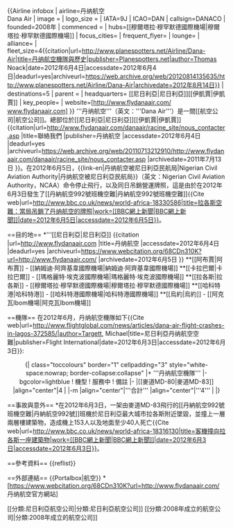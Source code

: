 {{Airline infobox
| airline=丹纳航空<br>Dana Air
| image =
| logo_size = 
| IATA=9J
| ICAO=DAN
| callsign=DANACO
| founded=2008年
| commenced = 
| hubs=[[穆爾塔拉·穆罕默德國際機場|穆爾塔拉·穆罕默德國際機場]]
| focus_cities=
| frequent_flyer=
| lounge=
| alliance=
| fleet_size=4<ref name="planespotter">{{citation|url=http://www.planespotters.net/Airline/Dana-Air|title=丹纳航空機隊與歷史|publisher=Planespotters.net|author=Thomas Noack|date=2012年6月4日|accessdate=2012年6月4日|deadurl=yes|archiveurl=https://web.archive.org/web/20120814135635/http://www.planespotters.net/Airline/Dana-Air|archivedate=2012年8月14日}}</ref>
| destinations=5
| parent =
| headquarters= [[尼日利亞|尼日利亞]][[伊凱賈|伊凱賈]]
| key_people=
| website=[http://www.flydanaair.com/ www.flydanaair.com]
}}
'''丹纳航空'''（英文：'''Dana Air'''）是一間[[航空公司|航空公司]]。總部位於[[尼日利亞|尼日利亞]][[伊凱賈|伊凱賈]]<ref>{{citation|url=http://www.flydanaair.com/danaair/racine_site/nous_contacter.asp |title=聯絡我們 |publisher=丹纳航空 |accessdate=2012年6月4日 |deadurl=yes |archiveurl=https://web.archive.org/web/20110713212910/http://www.flydanaair.com/danaair/racine_site/nous_contacter.asp |archivedate=2011年7月13日 }}</ref>。在2012年6月5日，{{link-en|丹纳航空被尼日利亞民航局|Nigerian Civil Aviation Authority|丹纳航空被尼日利亞民航局}}（英文：Nigerian Civil Aviation Authority，NCAA）命令停止飛行，以及同日吊銷營運牌照，這是由於在2012年6月3日發生了[[丹納航空992號班機空難|丹納航空992號班機空難]]<ref name="bbc_18330586">{{Cite web|url=http://www.bbc.co.uk/news/world-africa-18330586|title=拉各斯空難：當局吊銷了丹纳航空的牌照|work=[[BBC網上新聞|BBC網上新聞]]|date=2012年6月5日|accessdate=2012年6月5日}}</ref>。

==目的地==
*'''[[尼日利亞|尼日利亞]] <ref>{{citation |url=http://www.flydanaair.com |title=丹纳航空 |accessdate=2012年6月4日 |deadurl=yes |archiveurl=https://www.webcitation.org/68CDn310K?url=http://www.flydanaair.com/ |archivedate=2012年6月5日 }}</ref>
**[[阿布賈|阿布賈]] - [[納姆迪·阿齊基韋國際機場|納姆迪·阿齊基韋國際機場]]
**[[卡拉巴爾|卡拉巴爾]] - [[瑪格麗特·埃克波國際機場|瑪格麗特·埃克波國際機場]]
**[[拉各斯|拉各斯]] - [[穆爾塔拉·穆罕默德國際機場|穆爾塔拉·穆罕默德國際機場]]
**[[哈科特港|哈科特港]] - [[哈科特港國際機場|哈科特港國際機場]]
**[[烏約|烏約]] - [[阿克瓦Ibom機場|阿克瓦Ibom機場]]

==機隊==
在2012年6月，丹纳航空機隊如下<ref name="planespotter" /><ref>{{Cite web|url=http://www.flightglobal.com/news/articles/dana-air-flight-crashes-in-lagos-372585/|author=Targett, Michael|title=尼日利亞丹纳航空空難|publisher=Flight International|date=2012年6月3日|accessdate=2012年6月3日}}</ref>: 

<center>
{| class="toccolours" border="1" cellpadding="3" style="white-space:nowrap; border-collapse:collapse"
|+ '''丹纳航空機隊'''
|- bgcolor=lightblue
! 機型
! 服務中
! 備註
|-
|[[麥道MD-80|麥道MD-83]]
|align="center"|4
|
|-m
|align="center"|'''合計'''
|align="center"|'''4'''
|
|}
</center>

==事故與意外==
*在2012年6月3日，一架由麥道MD-83飛行的[[丹納航空992號班機空難|丹納航空992號]]班機於尼日利亞最大城市拉各斯附近墜毀，並撞上一層兩層樓建築物，造成機上153人以及地面至少40人死亡<ref name="bbc_20120603">{{Cite web|url=http://www.bbc.co.uk/news/world-africa-18316130|title=客機撞向拉各斯一座建築物|work=[[BBC網上新聞|BBC網上新聞]]|date=2012年6月3日|accessdate=2012年6月3日}}</ref>。

==參考資料==
{{reflist}}

==外部連結==
{{Portalbox|航空}}
*[https://www.webcitation.org/68CDn310K?url=http://www.flydanaair.com/ 丹纳航空官方網站]

[[分類:尼日利亞航空公司|分類:尼日利亞航空公司]]
[[分類:2008年成立的航空公司|分類:2008年成立的航空公司]]